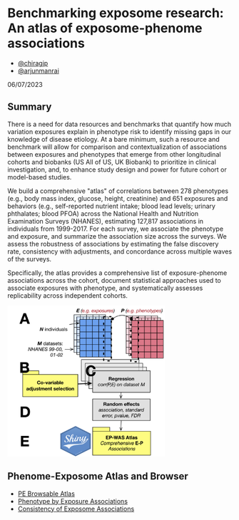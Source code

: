 # Benchmarking exposome research: An atlas of exposome-phenome associations

- [@chiragjp](https://twitter.com/chiragjp)
- [@arjunmanrai](https://twitter.com/arjunmanrai)

06/07/2023

## Summary

There is a need for data resources and benchmarks that quantify how much variation exposures explain in phenotype risk to identify missing gaps in our knowledge of disease etiology. At a bare minimum, such a resource and benchmark will allow for comparison and contextualization of associations between exposures and phenotypes that emerge from other longitudinal cohorts and biobanks (US All of US, UK Biobank) to prioritize in clinical investigation, and, to enhance study design and power for future cohort or model-based studies.

We build a comprehensive "atlas" of correlations between 278 phenotypes (e.g., body mass index, glucose, height, creatinine) and 651 exposures and behaviors (e.g., self-reported nutrient intake; blood lead levels; urinary phthalates; blood PFOA) across the National Health and Nutrition Examination Surveys (NHANES), estimating 127,817 associations in individuals from 1999-2017. For each survey, we associate the phenotype and exposure, and summarize the association size across the surveys. We assess the robustness of associations by estimating the false discovery rate, consistency with adjustments, and concordance across multiple waves of the surveys.

Specifically, the atlas provides a comprehensive list of exposure-phenome associations across the cohort, document statistical approaches used to associate exposures with phenotype, and systematically assesses replicability across independent cohorts.

<img src="img/pe.png" width="70%" height="70%" />

## Phenome-Exposome Atlas and Browser

-   [PE Browsable Atlas](https://chiragjp.shinyapps.io/pe_atlas/)
-   [Phenotype by Exposure Associations](rmd/pe.html)
-   [Consistency of Exposome Associations](rmd/consistency.html)
